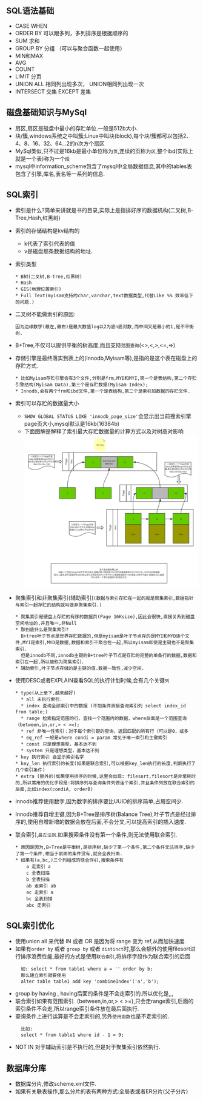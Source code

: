 ## SQL语法基础

* CASE WHEN
* ORDER BY 可以跟多列，多列排序是根据顺序的
* SUM 求和
* GROUP BY 分组 （可以与聚合函数一起使用）
* MIN和MAX
* AVG
* COUNT
* LIMIT 分页
* UNION ALL 相同列出现多次， UNION相同列出现一次
* INTERSECT 交集  EXCEPT 差集 

## 磁盘基础知识与MySql
* 扇区,扇区是磁盘中最小的存贮单位.一般是512b大小.
* 块/簇,windows系统之中叫簇;Linux中叫块(block),每个块/簇都可以包括2、4、8、16、32、64…2的n次方个扇区
* MySql类似,只不过是16kb是最小单位称为`页`,连续的页称为`区`,整个ibd(实际上就是一个表)称为一个`段`
* mysql中information_scheme包含了mysql中全局数据信息,其中的tables表包含了引擎,库名,表名等一系列的信息.


## SQL索引
* 索引是什么?简单来讲就是书的目录,实际上是指排好序的数据机构(二叉树,B-Tree,Hash,红黑树)
* 索引的存储结构是kv结构的
  * k代表了索引代表的值
  * v是磁盘那条数据结构的地址.
* 索引类型
  ```
  * B树(二叉树,B-Tree,红黑树)
  * Hash
  * GIS(地理位置索引)
  * Full Text(myisam支持的char,varchar,text数据类型,代替Like %% 效率低下的问题.)
  ```
* 二叉树不能做索引的原因:
  ```
  因为边缘数字(最左,最右)是最大数值log以2为底n底对数,而中间又是最小的1,是不平衡树.
  ```
* B+Tree,不仅可以提供平衡的树高度,而且支持`范围查询`(<>,<,>,<=,=>)

* 存储引擎是最终落实到表上的(Innodb,Myisam等),是指的是这个表在磁盘上的存贮方式.
  ```
  * 比如Myisam存贮引擎会有3个文件,分别是frm,MYD和MYI,第一个是表结构,第二个存贮引擎结构(Myisam Data),第三个是存贮数据(Myisam Index);
  * Innodb,会有两个frm和ibd文件,第一个是表结构,第二个是索引加数据的存贮文件.
  ```
* 索引可以存贮的数据量大小
  * `SHOW GLOBAL STATUS LIKE 'innodb_page_size'`会显示出当前搜索引擎page页大小,mysql默认是16kb(16384b)
  * 下面图解是解释了索引最大存贮数据量的计算方式以及对树高对影响
  ![索引数量](../../Images/programming/sql/索引能储存多少.png)
* 聚集索引和非聚集索引(辅助索引)`(数据与索引存贮在一起的就是聚集索引,数据指针与索引一起存贮的结构就叫做非聚集索引.)`
  ```
  * 聚集索引是硬盘上存贮的有序的数据页(Page 16Ksize),因此会很快,直接关系到磁盘空间地址的,并且唯一,非Null
  * 那到底什么是聚集索引?
    B+tree叶子节点是世界存贮数据的,但是myisam是叶子节点存的是MYI和MYD连个文件,MYI是索引,MYD是数据,数据和索引不聚合在一起,所以myisam即使是主键也不是聚集索引.
    但是innodb不同,innodb主键的B+tree叶子节点是存贮的完整的单条行的数据,数据和索引在一起,所以被称为聚集索引.
  * 辅助索引,叶子节点存储的是主键的值.数据一致性,减少空间.
  ```
  
* 使用DESC或者EXPLAIN查看SQL的执行计划时候,会有几个关键`列`
  ```
  * type(从上至下,越来越好)
    * all 未执行索引.
    * index 查询全部索引中的数据 (不加条件直接查询索引列 select index_id from table;) 
    * range 检索指定范围的行，查找一个范围内的数据，where后面是一个范围查询 （between,in,or,> < >=); 
    * ref 非唯一性索引：对于每个索引键的查询，返回匹配的所有行（可以是0，或多
    * eq_ref 一般是where condi = param 常见于唯一索引和主键索引
    * const 只是理想类型，基本达不到
    * system 只是理想类型，基本达不到
  * key 执行索引 会显示索引名字
  * key_len 执行索引的长度(如果是联合索引,可以根据key_len执行的长度,判断执行了几个索引条件)
  * extra (额外的)如果使用排序的时候,这里会出现: filesort,filesort是非常耗时的,所以常用的优化手段是:将排序列与查询条件列做连个索引,并且条件列放在联合索引的后面,比如index(condiA, orderB)
  ```
* Innodb推荐使用数字,因为数字的排序要比UUID的排序简单,占用空间少.
* Innodb推荐自增主键,因为B+Tree是排序树(Balance Tree),叶子节点是经过排序的,使用自增新增的数据会放在后面,不会分叉,可以提高索引的插入速度.
* 联合索引,`最左法则`.如果搜索条件没有第一个条件,则无法使用联合索引.
  ```
  * 原因是因为,B+Tree是平衡树,是排序树,缺少了第一个条件,第二个条件无法排序,缺少了第一个条件,相当于前面的条件没有,就会全表扫面.
  * 如果有(a,bc,)三个列组成的联合作引,搜索条件有
      a 走索引 a
      c 全表扫描
      b 全表扫描
      ab 走索引 ab
      ac 走索引 a
      bc 全表扫描 
      abc 走索引
  ```


## SQL索引优化
* 使用union all 来代替 IN 或者 OR 是因为将 range 变为 ref,从而加快速度.
* 如果有`order by` 或者 `group by` 或者 `distinct`时,那么会额外的使用filesort进行排序浪费性能,最好的方式是使用`联合索引`,将排序字段作为联合索引的后面
  ```
    如: select * from table1 where a = '' order by b; 
    那么建立索引就要使用 
    alter table table1 add key 'combineIndex'('a','b');
  ```
* group by having , having后面的条件是不会走索引的.所以优化是,,,
* 联合索引如果有范围索引（between,in,or,> < >=),只会走range索引,后面的索引条件不会走,所以range索引条件放在最后面执行.
* 查询条件上进行运算是不会走索引的,另外`使用函数`也是不走索引的.
  ```
    比如:
    select * from table1 where id - 1 = 9;
  ```
* NOT IN 对于辅助索引是不执行的,但是对于聚集索引依然执行.

## 数据库分库
* 数据库分片,修改scheme.xml文件.
* 如果有关联表操作,那么分片的表有两种方式:全局表或者ER分片(父子分片)